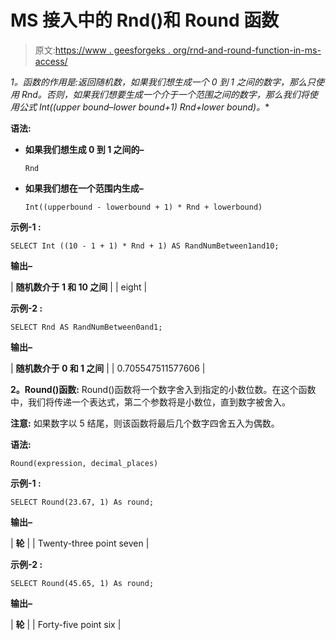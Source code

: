 # MS 接入中的 Rnd()和 Round 函数

> 原文:[https://www . geesforgeks . org/rnd-and-round-function-in-ms-access/](https://www.geeksforgeeks.org/rnd-and-round-function-in-ms-access/)

**1。函数的作用是:返回随机数，如果我们想生成一个 0 到 1 之间的数字，那么只使用 Rnd。否则，如果我们想要生成一个介于一个范围之间的数字，那么我们将使用公式 Int((upper bound–lower bound+1)* Rnd+lower bound)。**

**语法:**

*   **如果我们想生成 0 到 1 之间的–**

    ```
    Rnd 
    ```

*   **如果我们想在一个范围内生成–**

    ```
    Int((upperbound - lowerbound + 1) * Rnd + lowerbound) 
    ```

**示例-1 :**

```
SELECT Int ((10 - 1 + 1) * Rnd + 1) AS RandNumBetween1and10;
```

**输出–**

| **随机数介于 1 和 10 之间** |
| eight |

**示例-2 :**

```
SELECT Rnd AS RandNumBetween0and1;
```

**输出–**

| **随机数介于 0 和 1 之间** |
| 0.705547511577606 |

**2。Round()函数:**
Round()函数将一个数字舍入到指定的小数位数。在这个函数中，我们将传递一个表达式，第二个参数将是小数位，直到数字被舍入。

**注意:**
如果数字以 5 结尾，则该函数将最后几个数字四舍五入为偶数。

**语法:**

```
Round(expression, decimal_places)
```

**示例-1 :**

```
SELECT Round(23.67, 1) As round;
```

**输出–**

| **轮** |
| Twenty-three point seven |

**示例-2 :**

```
SELECT Round(45.65, 1) As round;
```

**输出–**

| **轮** |
| Forty-five point six |